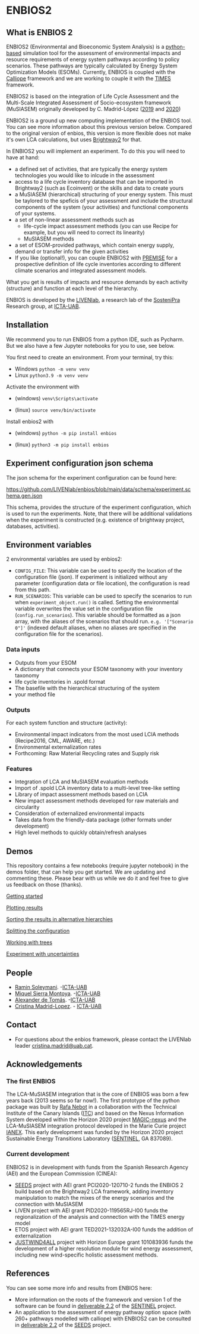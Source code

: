 # ENBIOS2
## What is ENBIOS 2

ENBIOS2 (Environmental and Bioeconomic System Analysis)  is a [python-based](https://pypi.org/project/enbios/) simulation tool for the assessment of environmental impacts and resource requirements of energy system 
pathways according to policy scenarios. These pathways are typically calculated by Energy System Optimization Models (ESOMs). Currently, ENBIOS is coupled with the 
[Calliope](https://www.callio.pe/) framework and we are working to couple it with the [TIMES](https://iea-etsap.org/index.php/etsap-tools/model-generators/times) framework.

ENBIOS2 is based on the integration of Life Cycle Assessment and the Multi-Scale Integrated Assessment of 
Socio-ecosystem framework (MuSIASEM) originally developed by C. Madrid-López 
([2019](https://zenodo.org/records/10252544) and [2020](https://zenodo.org/records/4916338))

ENBIOS2 is a ground up new computing implementation of the ENBIOS tool. You can see more information about 
this previous version below. Compared to the original version of enbios, this version is more flexible does not make 
it's own LCA calculations, but uses [Brightway2](https://docs.brightway.dev/en/latest/) for that.

In ENBIOS2 you will implement an experiment. To do this you will need to have at hand:
 * a defined set of activities, that are typically the energy system technologies you would like to inlcude in the assessment
 * access to a life cycle inventory database that can be imported in Brightway2 (such as Ecoinvent) 
or the skills and data to create yours
 * a MuSIASEM (hierarchical) structuring of your energy system. This must be taylored to the speficis of your assessment
and include the structural components of the system (your activities) and functional components of your systems.
 * a set of non-linear assessment methods such as
   * life-cycle impact assessment methods (you can use Recipe for example, but you will need to correct its linearity) 
   * MuSIASEM methods
 * a set of ESOM-provided pathways, which contain energy supply, demand or transfer info for the given activities
 * If you like (optional!), you can couple ENBIOS2 with [PREMISE](https://www.sciencedirect.com/science/article/pii/S136403212200226X) for a prospective definition of 
life cycle inventories according to different climate scenarios and integrated assessment models.

What you get is results of impacts and resource demands by each activity (structure) and function at each level of the hierarchy.

ENBIOS is developed by the [LIVENlab](https://livenlab.org/), a research lab of the [SosteniPra](https://www.sostenipra.cat/) Research group, at [ICTA-UAB](https://www.uab.cat/icta/).

## Installation
We recommend you to run ENBIOS from a python IDE, such as Pycharm. 
But we also have a few Jupyter notebooks for you to use, see below.

You first need to create an environment. From your terminal, try this:

 * Windows  `python -m venv venv`
 * Linux   `python3.9 -m venv venv`

Activate the environment with

* (windows)
`venv\Scripts\activate`

* (linux)
`source venv/bin/activate`

Install enbios2 with

* (windows)
`python -m pip install enbios`

* (linux)
`python3 -m pip install enbios`


## Experiment configuration json schema

The json schema for the experiment configuration can be found here:

https://github.com/LIVENlab/enbios/blob/main/data/schema/experiment.schema.gen.json

This schema, provides the structure of the experiment configuration, which is used to run the experiments.
Note, that there will be additional validations when the experiment is constructed (e.g. existence of brightway project,
databases, activities).

## Environment variables

2 environmental variables are used by enbios2:

- `CONFIG_FILE`: This variable can be used to specify the location of the configuration file (json). If experiment is
  initialized without any parameter (configuration data or file location), the configuration is read from this path.
- `RUN_SCENARIOS`: This variable can be used to specify the scenarios to run when `experiment_object.run()` is called.
  Setting the environmental variable overwrites the value set in the configuration file (`config.run_scenarios`). This
  variable should be formatted as a json array, with the aliases of the scenarios that should
  run. `e.g. '["Scenario 0"]'` (indexed default aliases, when no aliases are specified in the configuration file for the
  scenarios).

### Data inputs

- Outputs from your ESOM
- A dictionary that connects your ESOM taxonomy with your inventory taxonomy
- life cycle inventories in .spold format
- The basefile with the hierarchical structuring of the system
- your method file

### Outputs

For each system function and structure (activity):
- Environmental impact indicators from the most used LCIA methods (Recipe2016, CML, AWARE, etc.)
- Environmental externalization rates
- Forthcoming: Raw Material Recycling rates and Supply risk

### Features
- Integration of LCA and MuSIASEM evaluation methods
- Import of .spold LCA inventory data to a multi-level tree-like setting
- Library of impact assessment methods based on LCIA
- New impact assessment methods developed for raw materials and circularity
- Consideration of externalized environmental impacts
- Takes data from the friendly-data package (other formats under development)
- High level methods to quickly obtain/refresh analyses

## Demos

This repository contains a few notebooks (require jupyter notebook) in the demos folder, that can help you get started. 
We are updating and commenting these. Please bear with us while we do it and feel free to give us feedback on those (thanks).

[Getting started](https://github.com/LIVENlab/enbios/blob/main/enbios/demos/intro.ipynb)

[Plotting results](https://github.com/LIVENlab/enbios/blob/main/enbios/demos/plot_results.ipynb)

[Sorting the results in alternative hierarchies](https://github.com/LIVENlab/enbios/blob/main/enbios/demos/multiple_hierarchies.ipynb)

[Splitting the configuration](https://github.com/LIVENlab/enbios/blob/main/enbios/demos/multiple_config_files.ipynb)

[Working with trees](https://github.com/LIVENlab/enbios/blob/main/enbios/demos/trees.ipynb)

[Experiment with uncertainties](https://github.com/LIVENlab/enbios/blob/main/enbios/demos/uncertainty_experiment.ipynb)

## People

* [Ramin Soleymani](https://es.linkedin.com/in/ramin-soleymani-4703b17). -[ICTA-UAB](https://www.uab.cat/icta/)
* [Miquel Sierra Montoya](https://portalrecerca.uab.cat/en/persons/miquel-sierra-i-montoya). -[ICTA-UAB](https://www.uab.cat/icta/)
* [Alexander de Tomás](https://www.linkedin.com/in/alexander-de-tom%C3%A1s-pascual-a85348185/). -[ICTA-UAB](https://www.uab.cat/icta/)
* [Cristina Madrid-Lopez](https://portalrecerca.uab.cat/en/persons/cristina-madrid-lopez-3). - [ICTA-UAB](https://www.uab.cat/icta/)

## Contact

- For questions about the enbios framework, please contact the LIVENlab leader [cristina.madrid@uab.cat](mailto:cristina.madrid@uab.cat).

## Acknowledgements
### The first ENBIOS

The LCA-MuSIASEM integration that is the core of ENBIOS was born a few years back (2013 seems so far now!). 
The first prototype of the python package was built by [Rafa Nebot](https://github.com/rnebot) in a collaboration 
with the Technical Institute of the Canary Islands ([ITC](https://www.itccanarias.org/web/es/)) and based on the Nexus Information System developed within the
Horizon 2020 project [MAGIC-nexus](https://magic-nexus.eu/) and the LCA-MuSIASEM integration protocol developed in the
Marie Curie project [IANEX](https://cordis.europa.eu/project/id/623593). This early development was funded by the
Horizon 2020 project Sustainable Energy Transitions Laboratory ([SENTINEL](https://sentinel.energy>), GA 837089).

 ### Current development
ENBIOS2 is in development with funds from the Spanish Research Agency (AEI) and the European Commission (CINEA):

* [SEEDS](https://seeds-project.org/) project with AEI grant PCI2020-120710-2 funds the ENBIOS 2 build based on the
  Brightway2 LCA framework, adding inventory manipulation to match the mixes of the energy scenarios and the connection with MuSIASEM
* LIVEN project with AEI grant PID2020-119565RJ-I00 funds the regionalization of the analysis and connection with the TIMES energy model
* ETOS project with AEI grant TED2021-132032A-I00 funds the addition of externalization
* [JUSTWIND4ALL](https://justwind4all.eu/) project with Horizon Europe grant 101083936 funds the development of a higher
  resolution module for wind energy assessment, including new wind-specific holistic assessment methods.

## References
You can see some more info and results from ENBIOS here:
* More information on the roots of the framework and version 1 of the software can be found in [deliverable 2.2]() of
the [SENTINEL](https://sentinel.energy) project. 
* An application to the assessment of energy pathway option space (with 260+ pathways modelled with calliope) with ENBIOS2 can be consulted
in [deliverable 2.2](https://zenodo.org/record/7994038) of the [SEEDS](https://seeds-project.org/) project.
